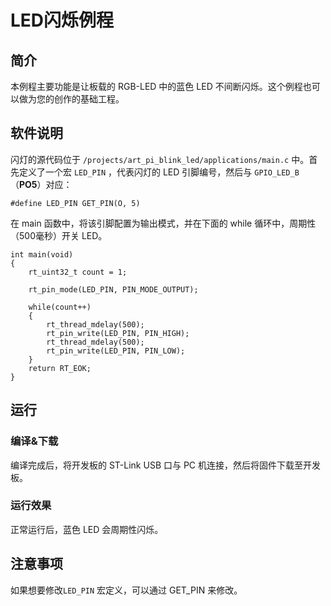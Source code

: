 # LED闪烁例程

## 简介

本例程主要功能是让板载的 RGB-LED 中的蓝色 LED 不间断闪烁。这个例程也可以做为您的创作的基础工程。

## 软件说明

闪灯的源代码位于 `/projects/art_pi_blink_led/applications/main.c` 中。首先定义了一个宏 `LED_PIN` ，代表闪灯的 LED 引脚编号，然后与 `GPIO_LED_B`（**PO5**）对应：

```
#define LED_PIN GET_PIN(O, 5)
```

在 main 函数中，将该引脚配置为输出模式，并在下面的 while 循环中，周期性（500毫秒）开关 LED。

```
int main(void)
{
    rt_uint32_t count = 1;

    rt_pin_mode(LED_PIN, PIN_MODE_OUTPUT);

    while(count++)
    {
        rt_thread_mdelay(500);
        rt_pin_write(LED_PIN, PIN_HIGH);
        rt_thread_mdelay(500);
        rt_pin_write(LED_PIN, PIN_LOW);
    }
    return RT_EOK;
}
```

## 运行
### 编译&下载

编译完成后，将开发板的 ST-Link USB 口与 PC 机连接，然后将固件下载至开发板。

### 运行效果

正常运行后，蓝色 LED 会周期性闪烁。

## 注意事项

如果想要修改`LED_PIN` 宏定义，可以通过 GET_PIN 来修改。

